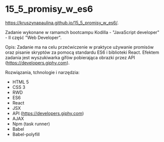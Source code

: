 # 15_5_promisy_w_es6

https://kruszynapaulina.github.io/15_5_promisy_w_es6/.

Zadanie wykonane w ramamch bootcampu Kodilla - "JavaScript developer" - II część "Web Developer".

Opis:
Zadanie ma na celu przećwiczenie w praktyce używanie promisów oraz pisanie skryptów za pomocą standardu 
ES6 i biblioteki React. Efektem zadania jest wyszukiwarka gifów pobierająca obrazki przez API (https://developers.giphy.com).

Rozwiązania, tchnologie i narzędzia:
- HTML 5
- CSS 3
- RWD
- ES6
- React
- JSX
- API (https://developers.giphy.com)
- AJAX
- Npm (task runner)
- Babel
- Babel-polyfill
